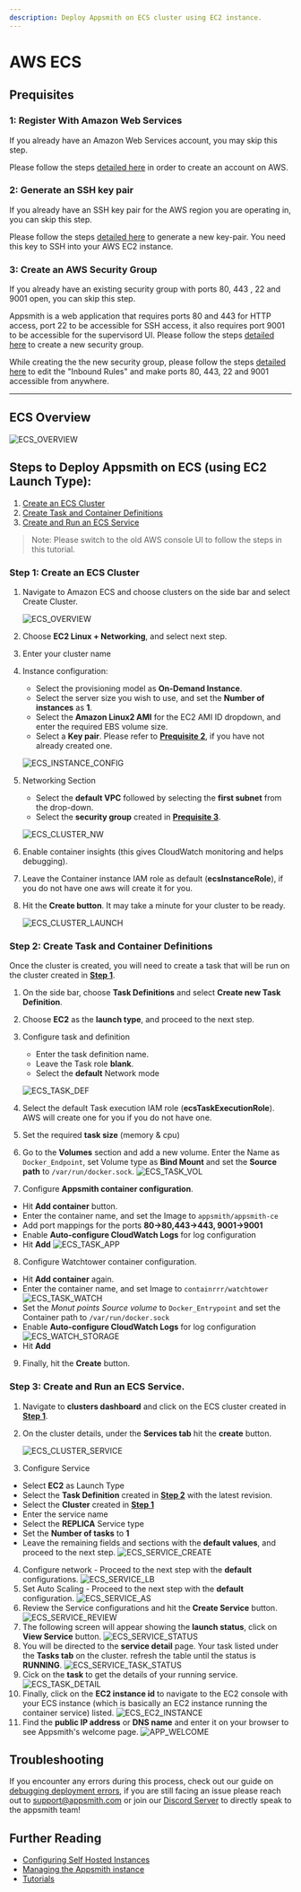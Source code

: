 ```yaml
---
description: Deploy Appsmith on ECS cluster using EC2 instance.
---
```


# AWS ECS

## Prequisites
### 1: Register With Amazon Web Services

If you already have an Amazon Web Services account, you may skip this step.

Please follow the steps [detailed here](https://aws.amazon.com/premiumsupport/knowledge-center/create-and-activate-aws-account/) in order to create an account on AWS.

### 2: Generate an SSH key pair

If you already have an SSH key pair for the AWS region you are operating in, you can skip this step.

Please follow the steps [detailed here](https://docs.aws.amazon.com/AWSEC2/latest/UserGuide/ec2-key-pairs.html#having-ec2-create-your-key-pair) to generate a new key-pair. You need this key to SSH into your AWS EC2 instance.

### 3: Create an AWS Security Group

If you already have an existing security group with ports 80, 443 , 22 and 9001 open, you can skip this step.

Appsmith is a web application that requires ports 80 and 443 for HTTP access, port 22 to be accessible for SSH access, it also requires 
port 9001 to be accessible for the supervisord UI.
Please follow the steps [detailed here](https://docs.aws.amazon.com/AWSEC2/latest/UserGuide/working-with-security-groups.html#creating-security-group) to create a new security group.

While creating the the new security group, please follow the steps [detailed here](https://docs.aws.amazon.com/AWSEC2/latest/UserGuide/working-with-security-groups.html#adding-security-group-rule) to edit the "Inbound Rules" and make ports 80, 443, 22 and 9001 accessible from anywhere.

---
## ECS Overview
![ECS_OVERVIEW](../.gitbook/assets/ecs-overview.png)
## Steps to Deploy Appsmith on ECS (using EC2 Launch Type):
1. [Create an ECS Cluster](aws-ecs.md#step-1-create-an-ecs-cluster)
2. [Create Task and Container Definitions](aws-ecs.md#step-2-create-task-and-container-definitions)
3. [Create and Run an ECS Service](aws-ecs.md#step-3-create-and-run-an-ecs-service)

> Note: Please switch to the old AWS console UI to follow the steps in this tutorial.
### Step 1: Create an ECS Cluster
1. Navigate to Amazon ECS and choose clusters on the side bar and select Create Cluster.

    ![ECS_OVERVIEW](../.gitbook/assets/ecs-start-dash.png)

2. Choose **EC2 Linux + Networking**, and select next step.

3. Enter your cluster name 
4. Instance configuration:
   - Select the provisioning model as **On-Demand Instance**.
   - Select the server size you wish to use, and set the **Number of instances** as **1**.
   - Select the **Amazon Linux2 AMI** for the EC2 AMI ID dropdown, and enter the required EBS volume size.
   - Select a **Key pair**. Please refer to [**Prequisite 2**](aws-ecs.md#2-generate-an-ssh-key-pair), if you have not already created one.

    ![ECS_INSTANCE_CONFIG](../.gitbook/assets/ecs-cluster-instance-config.png)

5. Networking Section
   - Select the **default VPC** followed by selecting the **first subnet** from the drop-down.
   - Select the **security group** created in [**Prequisite 3**](aws-ecs.md#3-create-an-aws-security-group).

    ![ECS_CLUSTER_NW](../.gitbook/assets/ecs-cluster-networking.png)

6. Enable container insights (this gives CloudWatch monitoring and helps debugging).
7. Leave the Container instance IAM role as default (**ecsInstanceRole**), if you do not have one aws will create it for you.
8. Hit the **Create button**. It may take a minute for your cluster to be ready.

    ![ECS_CLUSTER_LAUNCH](../.gitbook/assets/ecs-cluster-launch.png)

### Step 2: Create Task and Container Definitions
Once the cluster is created, you will need to create a task that will be run on the cluster created in [**Step 1**](aws-ecs.md#step-1-create-an-ecs-cluster). 
1. On the side bar, choose **Task Definitions** and select **Create new Task Definition**.
2. Choose **EC2** as the **launch type**, and proceed to the next step.
3. Configure task and definition
   - Enter the task definition name.
   - Leave the Task role **blank**.
   - Select the **default** Network mode

    ![ECS_TASK_DEF](../.gitbook/assets/ecs-task-def.png)
4. Select the default Task execution IAM role (**ecsTaskExecutionRole**). AWS will create one for you if you do not have one.
5. Set the required **task size** (memory & cpu)
6. Go to the **Volumes** section and add a new volume. Enter the Name as `Docker_Endpoint`, set Volume type as **Bind Mount** and set the **Source path** to `/var/run/docker.sock`.
    ![ECS_TASK_VOL](../.gitbook/assets/ecs-task-vol.png)
7. Configure **Appsmith container configuration**.
  - Hit **Add container** button.
  - Enter the container name, and set the Image to `appsmith/appsmith-ce`
  - Add port mappings for the ports **80->80,443->443, 9001->9001**
  - Enable **Auto-configure CloudWatch Logs** for log configuration
  - Hit **Add**
    ![ECS_TASK_APP](../.gitbook/assets/ecs-task-appsmith.png)
8. Configure Watchtower container configuration.
  - Hit **Add container** again.
  - Enter the container name, and set Image to `containrrr/watchtower`
  ![ECS_TASK_WATCH](../.gitbook/assets/ecs-task-watchtower.png)
  - Set the *Monut points Source volume* to `Docker_Entrypoint` and set the Container path to `/var/run/docker.sock`
  - Enable **Auto-configure CloudWatch Logs** for log configuration
  ![ECS_WATCH_STORAGE](../.gitbook/assets/ecs-task-watchtower-storage.png)
  - Hit **Add**
  
9. Finally, hit the **Create** button.


### Step 3: Create and Run an ECS Service.
1. Navigate to **clusters dashboard** and click on the ECS cluster created in [**Step 1**](aws-ecs.md#step-1-create-an-ecs-cluster).
2. On the cluster details, under the **Services tab** hit the **create** button.

   ![ECS_CLUSTER_SERVICE](../.gitbook/assets/ecs-cluster-service-creation.png)
3. Configure Service
  - Select **EC2** as Launch Type
  - Select the **Task Definition** created in [**Step 2**](aws-ecs.md#step-2-create-task-and-container-definitions) with the latest revision.
  - Select the **Cluster** created in [**Step 1**](aws-ecs.md#step-1-create-an-ecs-cluster)
  - Enter the service name
  - Select the **REPLICA** Service type
  - Set the **Number of tasks** to **1**
  - Leave the remaining fields and sections with the **default values**, and proceed to the next step.
     ![ECS_SERVICE_CREATE](../.gitbook/assets/ecs-service-creation.png)
4. Configure network - Proceed to the next step with the **default** configurations.
     ![ECS_SERVICE_LB](../.gitbook/assets/ecs-service-lb.png)
5. Set Auto Scaling - Proceed to the next step with the **default** configuration.
     ![ECS_SERVICE_AS](../.gitbook/assets/ecs-service-auto-scaling.png)
4. Review the Service configurations and hit the **Create Service** button.
     ![ECS_SERVICE_REVIEW](../.gitbook/assets/ecs-service-review.png)
5. The following screen will appear showing the **launch status**, click on **View Service** button.
    ![ECS_SERVICE_STATUS](../.gitbook/assets/ecs-service-launch-status.png)
6. You will be directed to the **service detail** page. Your task listed under the **Tasks tab** on the cluster. refresh the table until the status is **RUNNING**.
    ![ECS_SERVICE_TASK_STATUS](../.gitbook/assets/ecs-service-task-status.png)
7. Cick on the **task** to get the details of your running service.
  ![ECS_TASK_DETAIL](../.gitbook/assets/ecs-task-details.png)
8. Finally, click on the **EC2 instance id** to navigate to the EC2 console with your ECS instance (which is basically an EC2 instance running the container service) listed.
  ![ECS_EC2_INSTANCE](../.gitbook/assets/ecs-instance-ec2.png)
9. Find the **public IP address** or **DNS name** and enter it on your browser to see Appsmith's welcome page.
    ![APP_WELCOME](../.gitbook/assets/appsmith-welcome-page.png)

## Troubleshooting

If you encounter any errors during this process, check out our guide on [debugging deployment errors](../troubleshooting-guide/deployment-errors.md), if you are still facing an issue please reach out to [support@appsmith.com](mailto:support@appsmith.com) or join our [Discord Server](https://discord.com/invite/rBTTVJp) to directly speak to the appsmith team!

## Further Reading

* [Configuring Self Hosted Instances](instance-configuration/#configuring-docker-installations)
* [Managing the Appsmith instance](instance-management.md)
* [Tutorials](../tutorials/)
